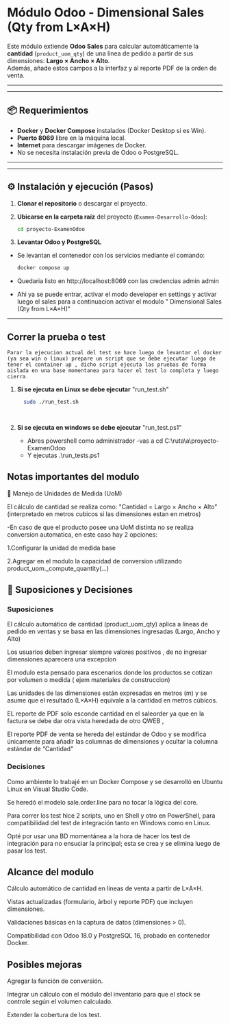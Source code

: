 # Módulo Odoo - Dimensional Sales (Qty from L×A×H)

Este módulo extiende **Odoo Sales** para calcular automáticamente la **cantidad** (`product_uom_qty`) de una línea de pedido a partir de sus dimensiones: **Largo × Ancho × Alto**.  
Además, añade estos campos a la interfaz y al reporte PDF de la orden de venta.

---

-----------------------------------------------------------------------------
## 📦 Requerimientos

- **Docker** y **Docker Compose** instalados (Docker Desktop si es Win).
- **Puerto 8069** libre en la máquina local.
- **Internet** para descargar imágenes de Docker.
- No se necesita instalación previa de Odoo o PostgreSQL.  

---

-----------------------------------------------------------------------------
## ⚙️ Instalación y ejecución (Pasos)

1. **Clonar el repositorio** o descargar el proyecto.
   
2. **Ubicarse en la carpeta raíz** del proyecto (`Examen-Desarrollo-Odoo`):
   ```bash
   cd proyecto-ExamenOdoo

3. **Levantar Odoo y PostgreSQL**
 - Se levantan el contenedor con los servicios mediante el comando: 
    ```bash
    docker compose up 

- Quedaria listo en http://localhost:8069 con las credencias admin admin 
  
- Ahi ya se puede entrar, activar el modo developer en settings y activar luego 
el sales para a continuacion activar el modulo " Dimensional Sales (Qty from L×A×H)" 

-----------------------------------------------------------------------------

## Correr la prueba o test  

    Parar la ejecucion actual del test se hace luego de levantar el docker (ya sea win o linux) prepare un script que se debe ejecutar luego de tener el container up , dicho script ejecuta las pruebas de forma aislada en una base momentanea para hacer el test lo completa y luego cierra

   1. **Si se ejecuta en Linux se debe ejecutar** "run_test.sh"
      ```bash
        sudo ./run_test.sh

    
2. **Si se ejecuta en windows se debe ejecutar** "run_test.ps1"
    
    - Abres powershell como administrador
    -vas a cd C:\ruta\a\proyecto-ExamenOdoo
    - Y ejecutas .\run_tests.ps1

      

   


## Notas importantes del modulo

📖 Manejo de Unidades de Medida (UoM)

El cálculo de cantidad se realiza como: 
   "Cantidad = Largo × Ancho × Alto"  (interpretado en metros cubicos si las dimensiones estan en metros)
      

   -En caso de que el producto posee una UoM distinta no se realiza conversion automatica, en este caso hay 2 opciones:

   1.Configurar la unidad de medida base

   2.Agregar en el modulo la capacidad de conversion utilizando
   product_uom._compute_quantity(...)




## 📌 Suposiciones y Decisiones

### Suposiciones

El cálculo automático de cantidad (product_uom_qty) aplica a líneas de pedido en ventas y se basa en las dimensiones ingresadas (Largo, Ancho y Alto)

Los usuarios deben ingresar siempre valores positivos , de no ingresar dimensiones aparecera una excepcion 

El modulo esta pensado para escenarios donde los productos se cotizan por volumen o medida ( ejem materiales de construccion)

Las unidades de las dimensiones están expresadas en metros (m) y se asume que el resultado (L×A×H) equivale a la cantidad en metros cúbicos.

EL reporte de PDF  solo esconde cantidad en el saleorder ya que en la factura se debe dar otra vista heredada de otro QWEB , 

El reporte PDF de venta se hereda del estándar de Odoo y se modifica únicamente para añadir las columnas de dimensiones y ocultar la columna estándar de “Cantidad”

### Decisiones 

Como ambiente lo trabajé en un Docker Compose y se desarrolló en Ubuntu Linux en Visual Studio Code.

Se heredó el modelo sale.order.line para no tocar la lógica del core.

Para correr los test hice 2 scripts, uno en Shell y otro en PowerShell, para compatibilidad del test de integración tanto en Windows como en Linux.

Opté por usar una BD momentánea a la hora de hacer los test de integración para no ensuciar la principal; esta se crea y se elimina luego de pasar los test.

## Alcance del modulo 
    
Cálculo automático de cantidad en líneas de venta a partir de L×A×H.

Vistas actualizadas (formulario, árbol y reporte PDF) que incluyen dimensiones.

Validaciones básicas en la captura de datos (dimensiones > 0).

Compatibilidad con Odoo 18.0 y PostgreSQL 16, probado en contenedor Docker.

## Posibles mejoras

Agregar la función de conversión.

Integrar un cálculo con el módulo del inventario para que el stock se controle según el volumen calculado.

Extender la cobertura de los test.


